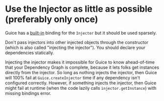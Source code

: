 # Use the Injector as little as possible (preferably only once)

Guice has a [built-in](BuiltInBindings) binding for the `Injector` but it should
be used sparsely.

Don't pass injectors into other injected objects through the constructor (which
is also called "injecting the injector"). You should declare your dependencies
statically.

Injecting the injector makes it impossible for Guice to know ahead-of-time that
your Dependency Graph is complete, because it lets folks get instances directly
from the injector. So long as nothing injects the injector, then Guice will 100%
fail at `Guice.createInjector` time if any dependency isn't configured
correctly. However, if something injects the injector, then Guice might fail at
runtime (when the code lazily calls `injector.getInstance`) with missing
bindings error.
